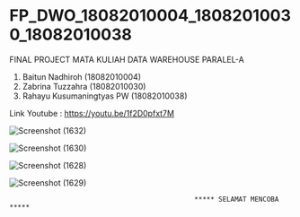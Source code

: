 # FP_DWO_18082010004_18082010030_18082010038

FINAL PROJECT MATA KULIAH DATA WAREHOUSE PARALEL-A

1. Baitun Nadhiroh (18082010004)
2. Zabrina Tuzzahra (18082010030)
3. Rahayu Kusumaningtyas PW (18082010038)

Link Youtube : https://youtu.be/1f2D0pfxt7M 

![Screenshot (1632)](https://user-images.githubusercontent.com/61089675/123049016-43badf00-d429-11eb-88b2-3e943cac3dc2.png)

![Screenshot (1630)](https://user-images.githubusercontent.com/61089675/123049162-7664d780-d429-11eb-95df-9d410137f800.png)

![Screenshot (1628)](https://user-images.githubusercontent.com/61089675/123049300-9ac0b400-d429-11eb-82c7-03e11a790da8.png)

![Screenshot (1629)](https://user-images.githubusercontent.com/61089675/123049200-81b80300-d429-11eb-844b-4cae89dff849.png)


                                                  ***** SELAMAT MENCOBA *****
